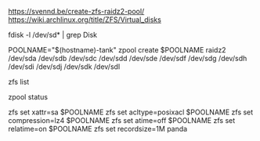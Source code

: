 https://svennd.be/create-zfs-raidz2-pool/
https://wiki.archlinux.org/title/ZFS/Virtual_disks

fdisk -l /dev/sd* | grep Disk

POOLNAME="$(hostname)-tank"
zpool create $POOLNAME raidz2 /dev/sda /dev/sdb /dev/sdc /dev/sdd /dev/sde /dev/sdf /dev/sdg /dev/sdh /dev/sdi /dev/sdj /dev/sdk /dev/sdl

zfs list

zpool status

zfs set xattr=sa $POOLNAME
zfs set acltype=posixacl $POOLNAME
zfs set compression=lz4 $POOLNAME
zfs set atime=off $POOLNAME
zfs set relatime=on $POOLNAME
zfs set recordsize=1M panda
